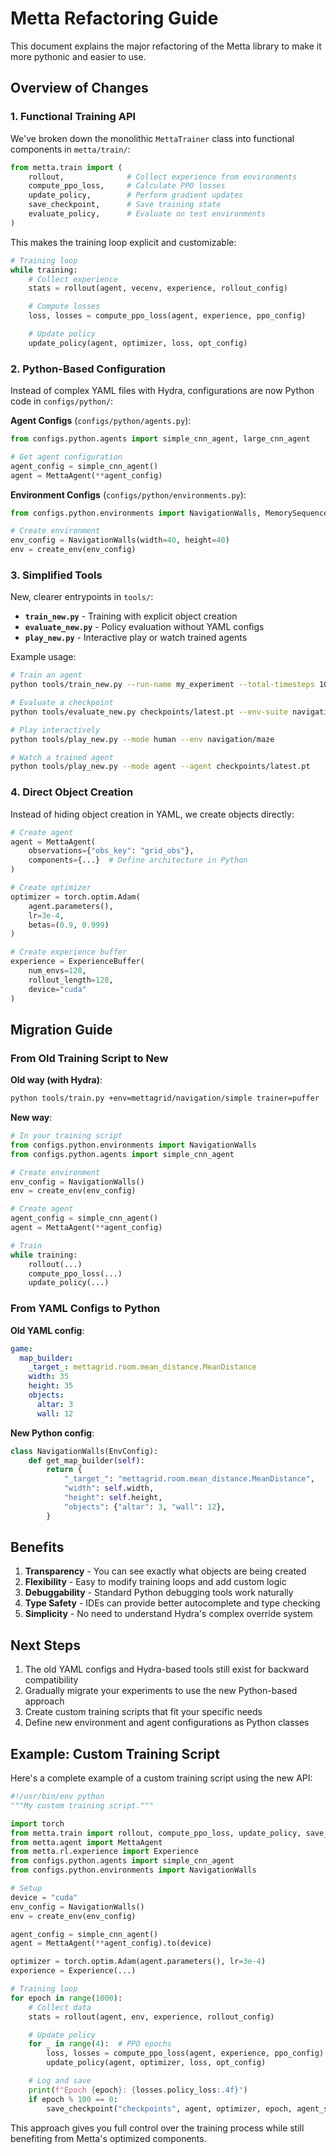 # Metta Refactoring Guide

This document explains the major refactoring of the Metta library to make it more pythonic and easier to use.

## Overview of Changes

### 1. **Functional Training API**

We've broken down the monolithic `MettaTrainer` class into functional components in `metta/train/`:

```python
from metta.train import (
    rollout,              # Collect experience from environments
    compute_ppo_loss,     # Calculate PPO losses
    update_policy,        # Perform gradient updates
    save_checkpoint,      # Save training state
    evaluate_policy,      # Evaluate on test environments
)
```

This makes the training loop explicit and customizable:

```python
# Training loop
while training:
    # Collect experience
    stats = rollout(agent, vecenv, experience, rollout_config)

    # Compute losses
    loss, losses = compute_ppo_loss(agent, experience, ppo_config)

    # Update policy
    update_policy(agent, optimizer, loss, opt_config)
```

### 2. **Python-Based Configuration**

Instead of complex YAML files with Hydra, configurations are now Python code in `configs/python/`:

**Agent Configs** (`configs/python/agents.py`):
```python
from configs.python.agents import simple_cnn_agent, large_cnn_agent

# Get agent configuration
agent_config = simple_cnn_agent()
agent = MettaAgent(**agent_config)
```

**Environment Configs** (`configs/python/environments.py`):
```python
from configs.python.environments import NavigationWalls, MemorySequence

# Create environment
env_config = NavigationWalls(width=40, height=40)
env = create_env(env_config)
```

### 3. **Simplified Tools**

New, clearer entrypoints in `tools/`:

- **`train_new.py`** - Training with explicit object creation
- **`evaluate_new.py`** - Policy evaluation without YAML configs
- **`play_new.py`** - Interactive play or watch trained agents

Example usage:
```bash
# Train an agent
python tools/train_new.py --run-name my_experiment --total-timesteps 10000000

# Evaluate a checkpoint
python tools/evaluate_new.py checkpoints/latest.pt --env-suite navigation

# Play interactively
python tools/play_new.py --mode human --env navigation/maze

# Watch a trained agent
python tools/play_new.py --mode agent --agent checkpoints/latest.pt
```

### 4. **Direct Object Creation**

Instead of hiding object creation in YAML, we create objects directly:

```python
# Create agent
agent = MettaAgent(
    observations={"obs_key": "grid_obs"},
    components={...}  # Define architecture in Python
)

# Create optimizer
optimizer = torch.optim.Adam(
    agent.parameters(),
    lr=3e-4,
    betas=(0.9, 0.999)
)

# Create experience buffer
experience = ExperienceBuffer(
    num_envs=128,
    rollout_length=128,
    device="cuda"
)
```

## Migration Guide

### From Old Training Script to New

**Old way (with Hydra)**:
```bash
python tools/train.py +env=mettagrid/navigation/simple trainer=puffer
```

**New way**:
```python
# In your training script
from configs.python.environments import NavigationWalls
from configs.python.agents import simple_cnn_agent

# Create environment
env_config = NavigationWalls()
env = create_env(env_config)

# Create agent
agent_config = simple_cnn_agent()
agent = MettaAgent(**agent_config)

# Train
while training:
    rollout(...)
    compute_ppo_loss(...)
    update_policy(...)
```

### From YAML Configs to Python

**Old YAML config**:
```yaml
game:
  map_builder:
    _target_: mettagrid.room.mean_distance.MeanDistance
    width: 35
    height: 35
    objects:
      altar: 3
      wall: 12
```

**New Python config**:
```python
class NavigationWalls(EnvConfig):
    def get_map_builder(self):
        return {
            "_target_": "mettagrid.room.mean_distance.MeanDistance",
            "width": self.width,
            "height": self.height,
            "objects": {"altar": 3, "wall": 12},
        }
```

## Benefits

1. **Transparency** - You can see exactly what objects are being created
2. **Flexibility** - Easy to modify training loops and add custom logic
3. **Debuggability** - Standard Python debugging tools work naturally
4. **Type Safety** - IDEs can provide better autocomplete and type checking
5. **Simplicity** - No need to understand Hydra's complex override system

## Next Steps

1. The old YAML configs and Hydra-based tools still exist for backward compatibility
2. Gradually migrate your experiments to use the new Python-based approach
3. Create custom training scripts that fit your specific needs
4. Define new environment and agent configurations as Python classes

## Example: Custom Training Script

Here's a complete example of a custom training script using the new API:

```python
#!/usr/bin/env python
"""My custom training script."""

import torch
from metta.train import rollout, compute_ppo_loss, update_policy, save_checkpoint
from metta.agent import MettaAgent
from metta.rl.experience import Experience
from configs.python.agents import simple_cnn_agent
from configs.python.environments import NavigationWalls

# Setup
device = "cuda"
env_config = NavigationWalls()
env = create_env(env_config)

agent_config = simple_cnn_agent()
agent = MettaAgent(**agent_config).to(device)

optimizer = torch.optim.Adam(agent.parameters(), lr=3e-4)
experience = Experience(...)

# Training loop
for epoch in range(1000):
    # Collect data
    stats = rollout(agent, env, experience, rollout_config)

    # Update policy
    for _ in range(4):  # PPO epochs
        loss, losses = compute_ppo_loss(agent, experience, ppo_config)
        update_policy(agent, optimizer, loss, opt_config)

    # Log and save
    print(f"Epoch {epoch}: {losses.policy_loss:.4f}")
    if epoch % 100 == 0:
        save_checkpoint("checkpoints", agent, optimizer, epoch, agent_step)
```

This approach gives you full control over the training process while still benefiting from Metta's optimized components.

